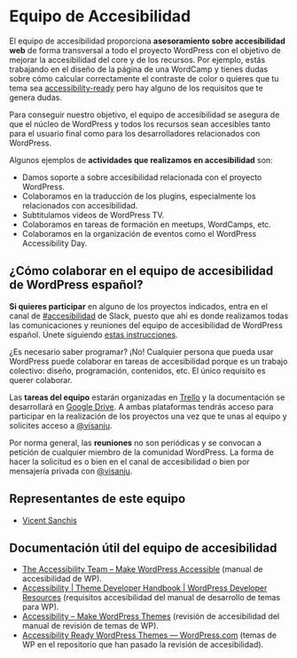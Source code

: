 # Equipo de Accesibilidad

El equipo de accesibilidad proporciona **asesoramiento sobre accesibilidad web** de forma transversal a todo el proyecto WordPress con el objetivo de mejorar la accesibilidad del core y de los recursos. Por ejemplo, estás trabajando en el diseño de la página de una WordCamp y tienes dudas sobre cómo calcular correctamente el contraste de color o quieres que tu tema sea [accessibility-ready](https://es.wordpress.org/themes/tags/accessibility-ready/) pero hay alguno de los requisitos que te genera dudas.

Para conseguir nuestro objetivo, el equipo de accesibilidad se asegura de que el núcleo de WordPress y todos los recursos sean accesibles tanto para el usuario final como para los desarrolladores relacionados con WordPress.

Algunos ejemplos de **actividades que realizamos en accesibilidad** son:

- Damos soporte a sobre accesibilidad relacionada con el proyecto WordPress.
- Colaboramos en la traducción de los plugins, especialmente los relacionados con accesibilidad.
- Subtitulamos vídeos de WordPress TV.
- Colaboramos en tareas de formación en meetups, WordCamps, etc.
- Colaboramos en la organización de eventos como el WordPress Accessibility Day.

## ¿Cómo colaborar en el equipo de accesibilidad de WordPress español?

**Si quieres participar** en alguno de los proyectos indicados, entra en el canal de [#accesibilidad](https://wpes.slack.com/archives/C03E5S46P) de Slack, puesto que ahí es donde realizamos todas las comunicaciones y reuniones del equipo de accesibilidad de WordPress español. Únete siguiendo [estas instrucciones](https://es.wordpress.org/guias/chat/).

¿Es necesario saber programar? ¡No! Cualquier persona que pueda usar WordPress puede colaborar en tareas de accesibilidad porque es un trabajo colectivo: diseño, programación, contenidos, etc. El único requisito es querer colaborar.

Las **tareas del equipo** estarán organizadas en [Trello](https://trello.com/b/iOWyBsTl/marketingwp-espa%C3%B1a) y la documentación se desarrollará en [Google Drive](https://drive.google.com/drive/folders/1qZrFldwzDpUE8YiEZqENFlnnEWiOqiTu). A ambas plataformas tendrás acceso para participar en la realización de los proyectos una vez que te unas al equipo y solicites acceso a [@visanju](https://profiles.wordpress.org/visanju/).

Por norma general, las **reuniones** no son periódicas y se convocan a petición de cualquier miembro de la comunidad WordPress. La forma de hacer la solicitud es o bien en el canal de accesibilidad o bien por mensajería privada con [@visanju](https://profiles.wordpress.org/visanju/).

## Representantes de este equipo

- [Vicent Sanchis](https://profiles.wordpress.org/visanju/)

## Documentación útil del equipo de accesibilidad

- [The Accessibility Team – Make WordPress Accessible](https://make.wordpress.org/accessibility/handbook/about/) (manual de accesibilidad de WP).
- [Accessibility | Theme Developer Handbook | WordPress Developer Resources](https://developer.wordpress.org/themes/functionality/accessibility/) (requisitos accesibilidad del manual de desarrollo de temas para WP).
- [Accessibility – Make WordPress Themes](https://make.wordpress.org/themes/handbook/review/accessibility/) (revisión de accesibilidad del manual de revisión de temas de WP).
- [Accessibility Ready WordPress Themes — WordPress.com](https://wordpress.com/themes/filter/accessibility-ready) (temas de WP en el repositorio que han pasado la revisión de accesibilidad).
